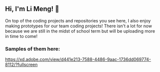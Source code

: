 ## Hi, I'm Li Meng! 👋


On top of the coding projects and repositories you see here, I also enjoy making prototypes for our team coding projects! There isn't a lot for now because we are still in the midst of school term but will be uploading more in time to come! 

### Samples of them here:

https://xd.adobe.com/view/d441e213-7588-4486-9aac-1736dd069774-8112/?fullscreen


<!--
**lmheng/lmheng** is a ✨ _special_ ✨ repository because its `README.md` (this file) appears on your GitHub profile.

Here are some ideas to get you started:

- 🔭 I’m currently working on ...
- 🌱 I’m currently learning ...
- 👯 I’m looking to collaborate on ...
- 🤔 I’m looking for help with ...
- 💬 Ask me about ...
- 📫 How to reach me: ...
- 😄 Pronouns: ...
- ⚡ Fun fact: ...
-->
